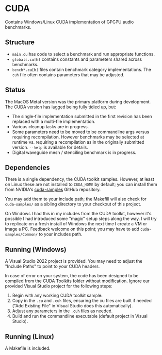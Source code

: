 # CUDA

Contains Windows/Linux CUDA implementation of GPGPU audio benchmarks.

## Structure

- `main.cu` has code to select a benchmark and run appropriate functions.
- `globals.cu[h]` contains constants and parameters shared across benchmarks.
- `bench*.cu[h]` files contain benchmark category implementations. The `cuh` file often contains parameters that may be adjusted.

## Status

The MacOS Metal version was the primary platform during development. The CUDA version has lagged being fully tidied up, but:

- The single-file implementation submitted in the first revision has been replaced with a multi-file implementation.
- Various cleanup tasks are in progress.
- Some parameters need to be moved to be commandline args versus requiring recompilation. However benchmarks may be selected at runtime vs. requiring a recompilation as in the originally submitted version. `--help` is available for details.
- Digital waveguide mesh / stenciling benchmark is in progress.

## Dependencies

There is a single dependency, the CUDA toolkit samples. However, at least on Linux these are not installed to `CUDA_HOME` by default; you can install them from NVIDIA's [cuda-samples](https://github.com/NVIDIA/cuda-samples) GitHub repository.

You may add them to your include path; the Makefill will also check for `cuda-samples/` as a sibling directory to your checkout of this project.

On Windows I had this in my includes from the CUDA toolkit, however it's possible I had introduced some "magic" setup steps along the way. I will try to replicate on a fresh install of Windows the next time I create a VM or image a PC. Feedback welcome on this point; you may have to add `cuda-samples/Common/` to your includes path. 

## Running (Windows)

A Visual Studio 2022 project is provided. You may need to adjust the "Include Paths" to point to your CUDA headers.

In case of error on your system, the code has been designed to be compiled from the CUDA Toolkits folder without modification. Ignore our provided Visual Studio project for the following steps:

1. Begin with any working CUDA toolkit sample.
1. Copy in the `.cu` and `.cuh` files, ensuring the cu files are built if needed ("Add Existing File" in Visual Studio does this automatically).
1. Adjust any parameters in the `.cuh` files as needed.
1. Build and run the commandline executable (default project in Visual Studio).

## Running (Linux)

A Makefile is included.


